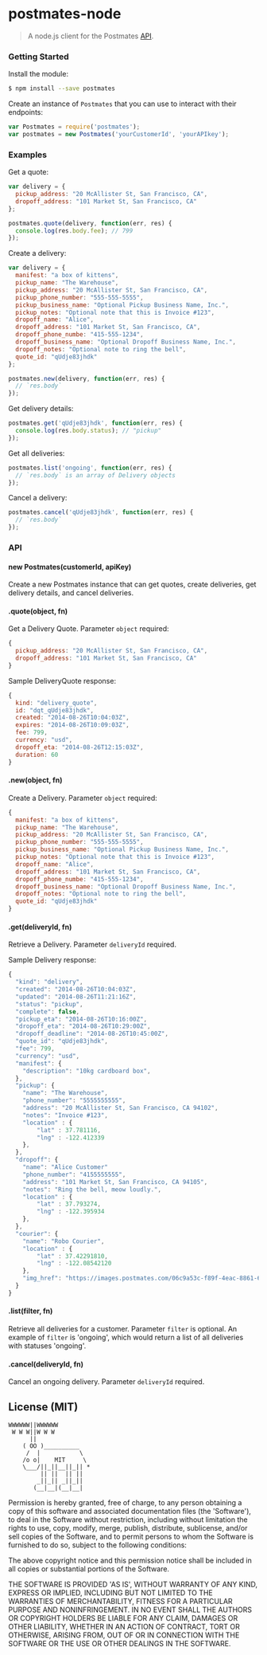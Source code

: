 postmates-node
==============

> A node.js client for the Postmates [API](https://postmates.com/developer/docs).

### Getting Started

Install the module:
```bash
$ npm install --save postmates
```

Create an instance of `Postmates` that you can use to interact with their endpoints:
```javascript
var Postmates = require('postmates');
var postmates = new Postmates('yourCustomerId', 'yourAPIkey');
```

### Examples

Get a quote:
```javascript
var delivery = {
  pickup_address: "20 McAllister St, San Francisco, CA",
  dropoff_address: "101 Market St, San Francisco, CA"
};

postmates.quote(delivery, function(err, res) {
  console.log(res.body.fee); // 799
});
```

Create a delivery:
```javascript
var delivery = {
  manifest: "a box of kittens",
  pickup_name: "The Warehouse",
  pickup_address: "20 McAllister St, San Francisco, CA",
  pickup_phone_number: "555-555-5555",
  pickup_business_name: "Optional Pickup Business Name, Inc.",
  pickup_notes: "Optional note that this is Invoice #123",
  dropoff_name: "Alice",
  dropoff_address: "101 Market St, San Francisco, CA",
  dropoff_phone_numbe: "415-555-1234",
  dropoff_business_name: "Optional Dropoff Business Name, Inc.",
  dropoff_notes: "Optional note to ring the bell",
  quote_id: "qUdje83jhdk"
};

postmates.new(delivery, function(err, res) {
  // `res.body`
});
```

Get delivery details:
```javascript
postmates.get('qUdje83jhdk', function(err, res) {
  console.log(res.body.status); // "pickup"
});
```

Get all deliveries:
```javascript
postmates.list('ongoing', function(err, res) {
  // `res.body` is an array of Delivery objects
});
```

Cancel a delivery:
```javascript
postmates.cancel('qUdje83jhdk', function(err, res) {
  // `res.body`
});
```

### API

#### new Postmates(customerId, apiKey)

Create a new Postmates instance that can get quotes, create deliveries, get delivery details, and cancel deliveries.

#### .quote(object, fn)

Get a Delivery Quote. Parameter `object` required:

```javascript
{
  pickup_address: "20 McAllister St, San Francisco, CA",
  dropoff_address: "101 Market St, San Francisco, CA"
}
```

Sample DeliveryQuote response:

```javascript
{
  kind: "delivery_quote",
  id: "dqt_qUdje83jhdk",
  created: "2014-08-26T10:04:03Z",
  expires: "2014-08-26T10:09:03Z",
  fee: 799,
  currency: "usd",
  dropoff_eta: "2014-08-26T12:15:03Z",
  duration: 60
}
```

#### .new(object, fn)

Create a Delivery. Parameter `object` required:

```javascript
{
  manifest: "a box of kittens",
  pickup_name: "The Warehouse",
  pickup_address: "20 McAllister St, San Francisco, CA",
  pickup_phone_number: "555-555-5555",
  pickup_business_name: "Optional Pickup Business Name, Inc.",
  pickup_notes: "Optional note that this is Invoice #123",
  dropoff_name: "Alice",
  dropoff_address: "101 Market St, San Francisco, CA",
  dropoff_phone_numbe: "415-555-1234",
  dropoff_business_name: "Optional Dropoff Business Name, Inc.",
  dropoff_notes: "Optional note to ring the bell",
  quote_id: "qUdje83jhdk"
}
```

#### .get(deliveryId, fn)

Retrieve a Delivery. Parameter `deliveryId` required.

Sample Delivery response:

```javascript
{
  "kind": "delivery",
  "created": "2014-08-26T10:04:03Z",
  "updated": "2014-08-26T11:21:16Z",
  "status": "pickup",
  "complete": false,
  "pickup_eta": "2014-08-26T10:16:00Z",
  "dropoff_eta": "2014-08-26T10:29:00Z",
  "dropoff_deadline": "2014-08-26T10:45:00Z",
  "quote_id": "qUdje83jhdk",
  "fee": 799,
  "currency": "usd",
  "manifest": {
    "description": "10kg cardboard box",
  },
  "pickup": {
    "name": "The Warehouse",
    "phone_number": "5555555555",
    "address": "20 McAllister St, San Francisco, CA 94102",
    "notes": "Invoice #123",
    "location" : {
        "lat" : 37.781116,
        "lng" : -122.412339
    },
  },
  "dropoff": {
    "name": "Alice Customer"
    "phone_number": "4155555555",
    "address": "101 Market St, San Francisco, CA 94105",
    "notes": "Ring the bell, meow loudly.",
    "location" : {
        "lat" : 37.793274,
        "lng" : -122.395934
    },
  },
  "courier": {
    "name": "Robo Courier",
    "location" : {
        "lat" : 37.42291810,
        "lng" : -122.08542120
    },
    "img_href": "https://images.postmates.com/06c9a53c-f89f-4eac-8861-60e34039d9ea/121.jpg"
  }
}
```

#### .list(filter, fn)

Retrieve all deliveries for a customer. Parameter `filter` is optional. An example of `filter` is 'ongoing', which would return a list of all deliveries with statuses 'ongoing'.

#### .cancel(deliveryId, fn)

Cancel an ongoing delivery. Parameter `deliveryId` required.

## License (MIT)

    WWWWWW||WWWWWW
     W W W||W W W
          ||
        ( OO )__________
         /  |           \
        /o o|    MIT     \
        \___/||_||__||_|| *
             || ||  || ||
            _||_|| _||_||
           (__|__|(__|__|

Permission is hereby granted, free of charge, to any person obtaining a copy of this software and associated documentation files (the 'Software'), to deal in the Software without restriction, including without limitation the rights to use, copy, modify, merge, publish, distribute, sublicense, and/or sell copies of the Software, and to permit persons to whom the Software is furnished to do so, subject to the following conditions:

The above copyright notice and this permission notice shall be included in all copies or substantial portions of the Software.

THE SOFTWARE IS PROVIDED 'AS IS', WITHOUT WARRANTY OF ANY KIND, EXPRESS OR IMPLIED, INCLUDING BUT NOT LIMITED TO THE WARRANTIES OF MERCHANTABILITY, FITNESS FOR A PARTICULAR PURPOSE AND NONINFRINGEMENT. IN NO EVENT SHALL THE AUTHORS OR COPYRIGHT HOLDERS BE LIABLE FOR ANY CLAIM, DAMAGES OR OTHER LIABILITY, WHETHER IN AN ACTION OF CONTRACT, TORT OR OTHERWISE, ARISING FROM, OUT OF OR IN CONNECTION WITH THE SOFTWARE OR THE USE OR OTHER DEALINGS IN THE SOFTWARE.